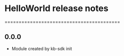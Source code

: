 # HelloWorld release notes
=========================================

0.0.0
-----
* Module created by kb-sdk init
